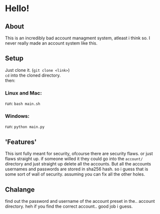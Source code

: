 # Hello!
## About
This is an incredibly bad account managment system, atleast i think so. I never really made an account system like this.
## Setup
Just clone it. (`git clone <link>`)\
`cd` into the cloned directory.\
then:
### Linux and Mac:
run:
`bash main.sh`
### Windows:
run:
`python main.py`
## 'Features'
This isnt fully meant for security, ofcourse there are security flaws. or just flaws straight up. if someone willed it they could go into the
`account/` directory and just straight up delete all the accounts. 
But all the accounts usernames and passwords are stored in sha256 hash. so i guess that is some sort of wall of security. assuming you can fix
all the other holes. 
## Chalange
find out the password and username of the account preset in the.. account directory. heh
if you find the correct account.. good job i guess.
